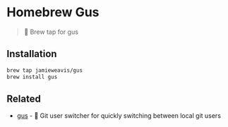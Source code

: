 # Homebrew Gus

> 🍺 Brew tap for gus

## Installation

```bash
brew tap jamieweavis/gus
brew install gus
```

## Related

- [gus](https://github.com/jamieweavis/gus) - 🐻 Git user switcher for quickly switching between local git users
